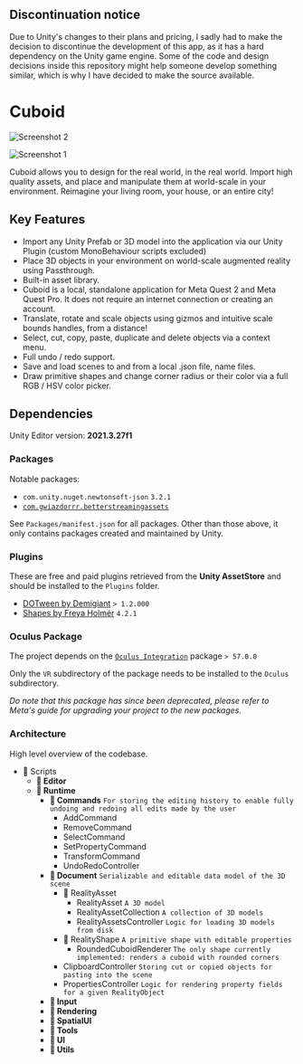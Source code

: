 ## Discontinuation notice

Due to Unity's changes to their plans and pricing, I sadly had to make the decision to discontinue the development of this app, as it has a hard dependency on the Unity game engine. 
Some of the code and design decisions inside this repository might help someone develop something similar, which is why I have decided to make the source available. 

# Cuboid

![Screenshot 2](https://github.com/user-attachments/assets/897dc105-f319-4de7-a672-b6be4fac494c)

![Screenshot 1](https://github.com/user-attachments/assets/d39d3117-c2c5-4e40-8374-f561e879813b)

Cuboid allows you to design for the real world, in the real world. Import high quality assets, and place and manipulate them at world-scale in your environment. Reimagine your living room, your house, or an entire city! 

## Key Features

- Import any Unity Prefab or 3D model into the application via our Unity Plugin (custom MonoBehaviour scripts excluded)
- Place 3D objects in your environment on world-scale augmented reality using Passthrough.
- Built-in asset library.
- Cuboid is a local, standalone application for Meta Quest 2 and Meta Quest Pro. It does not require an internet connection or creating an account.
- Translate, rotate and scale objects using gizmos and intuitive scale bounds handles, from a distance!
- Select, cut, copy, paste, duplicate and delete objects via a context menu.
- Full undo / redo support.
- Save and load scenes to and from a local .json file, name files.
- Draw primitive shapes and change corner radius or their color via a full RGB / HSV color picker.

## Dependencies

Unity Editor version: **2021.3.27f1**

### Packages

Notable packages:
- `com.unity.nuget.newtonsoft-json` `3.2.1`
- [`com.gwiazdorrr.betterstreamingassets`](https://github.com/gwiazdorrr/BetterStreamingAssets.git)

See `Packages/manifest.json` for all packages. Other than those above, it only contains packages created and maintained by Unity. 

### Plugins

These are free and paid plugins retrieved from the **Unity AssetStore** and should be installed to the `Plugins` folder. 

- [DOTween by Demigiant](https://dotween.demigiant.com/download.php) `> 1.2.000`
- [Shapes by Freya Holmér](https://acegikmo.com/shapes/) `4.2.1`

### Oculus Package

The project depends on the [`Oculus Integration`](https://assetstore.unity.com/packages/tools/integration/oculus-integration-deprecated-82022) package `> 57.0.0`

Only the `VR` subdirectory of the package needs to be installed to the `Oculus` subdirectory. 

*Do note that this package has since been deprecated, please refer to Meta's guide for upgrading your project to the new packages.*

### Architecture

High level overview of the codebase. 

- 📁 Scripts
    - **📁 Editor**
    - **📁 Runtime**
        - **📁 Commands** `For storing the editing history to enable fully undoing and redoing all edits made by the user`
            - AddCommand
            - RemoveCommand
            - SelectCommand
            - SetPropertyCommand
            - TransformCommand
            - UndoRedoController
        - **📁 Document** `Serializable and editable data model of the 3D scene`
            - 📁 RealityAsset
                - RealityAsset `A 3D model`
                - RealityAssetCollection `A collection of 3D models`
                - RealityAssetsController `Logic for loading 3D models from disk`
            - 📁 RealityShape `A primitive shape with editable properties`
                - RoundedCuboidRenderer `The only shape currently implemented: renders a cuboid with rounded corners`
            - ClipboardController `Storing cut or copied objects for pasting into the scene`
            - PropertiesController `Logic for rendering property fields for a given RealityObject`
        - **📁 Input**
        - **📁 Rendering**
        - **📁 SpatialUI**
        - **📁 Tools**
        - **📁 UI**
        - **📁 Utils**